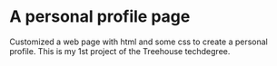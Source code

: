 # A personal profile page
Customized a web page with html and some css to create a personal profile. This is my 1st project of the Treehouse techdegree.
